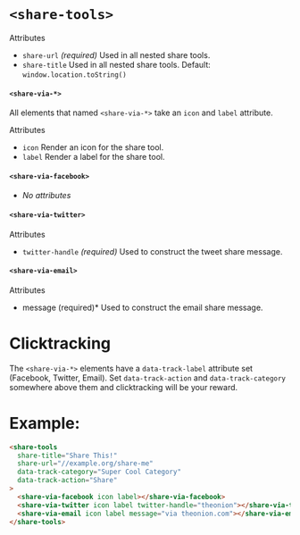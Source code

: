 # `<share-tools>`

Attributes
  * `share-url` *(required)* Used in all nested share tools.
  * `share-title` Used in all nested share tools. Default: `window.location.toString()`

#### `<share-via-*>`

All elements that named `<share-via-*>` take an `icon` and `label` attribute.

Attributes
  * `icon` Render an icon for the share tool.
  * `label` Render a label for the share tool.

#### `<share-via-facebook>`
  * _No attributes_

#### `<share-via-twitter>`

Attributes
  * `twitter-handle` *(required)* Used to construct the tweet share message.

#### `<share-via-email>`

Attributes
  * message (required)* Used to construct the email share message.

# Clicktracking

The `<share-via-*>` elements have a `data-track-label` attribute set (Facebook, Twitter, Email). Set `data-track-action` and `data-track-category` somewhere above them and clicktracking will be your reward.

# Example:

```html
<share-tools
  share-title="Share This!"
  share-url="//example.org/share-me"
  data-track-category="Super Cool Category"
  data-track-action="Share"
>
  <share-via-facebook icon label></share-via-facebook>
  <share-via-twitter icon label twitter-handle="theonion"></share-via-twitter>
  <share-via-email icon label message="via theonion.com"></share-via-email>
</share-tools>
```

